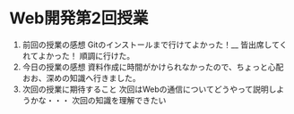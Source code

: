 #  Web開発第2回授業
1. 前回の授業の感想
    Gitのインストールまで行けてよかった！__
    皆出席してくれてよかった！ 
    順調に行けた。
2. 今日の授業の感想
    資料作成に時間がかけられなかったので、ちょっと心配
    おお、深めの知識へ行きました。
3. 次回の授業に期待すること
    次回はWebの通信についてどうやって説明しようかな・・・
    次回の知識を理解できたい
